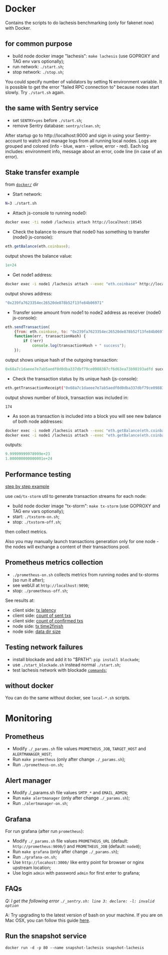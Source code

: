 # Docker

Contains the scripts to do lachesis benchmarking (only for fakenet now) with Docker.

## for common purpose

  - build node docker image "lachesis": `make lachesis` (use GOPROXY and TAG env vars optionally);
  - run network: `./start.sh`;
  - stop network: `./stop.sh`;

You could specify number of validators by setting N environment variable.
It is possible to get the error "failed RPC connection to" because nodes start slowly. Try `./start.sh` again.


## the same with Sentry service

  - set `SENTRY=yes` before `./start.sh`;
  - remove Sentry database: `sentry/clean.sh`;

After startup go to http://localhost:9000 and sign in using your Sentry-account to watch and manage logs from all running local nodes.
Logs are grouped and colored (info - blue, warn - yellow, error - red).
Each log includes: environment info, message about an error, code line (in case of an error).

## Stake transfer example

from [`docker/`](./docker/) dir

* Start network:
```sh
N=3 ./start.sh
```

* Attach js-console to running node0:
```sh
docker exec -ti node0 /lachesis attach http://localhost:18545
```

* Check the balance to ensure that node0 has something to transfer (node0 js-console):
```js
eth.getBalance(eth.coinbase);

```
 output shows the balance value:
```js
1e+24
```

* Get node1 address:
```sh
docker exec -i node1 /lachesis attach --exec "eth.coinbase" http://localhost:18545
```
 output shows address:
```js
"0x239fa7623354ec26520de878b52f13fe84b06971"
```

* Transfer some amount from node1 to node2 address as receiver (node0 js-console):
```js
eth.sendTransaction(
	{from: eth.coinbase, to: "0x239fa7623354ec26520de878b52f13fe84b06971", value:  "1000000000"},
	function(err, transactionHash) {
        if (!err)
            console.log(transactionHash + " success");
    });
```
 output shows unique hash of the outgoing transaction:
```js
0x68a7c1daeee7e7ab5aedf0d0dba337dbf79ce0988387cf6d63ea73b98193adfd success
```

* Check the transaction status by its unique hash (js-console):
```sh
eth.getTransactionReceipt("0x68a7c1daeee7e7ab5aedf0d0dba337dbf79ce0988387cf6d63ea73b98193adfd").blockNumber
```
 output shows number of block, transaction was included in:
```
174
```

* As soon as transaction is included into a block you will see new balance of both node addresses:
```sh
docker exec -i node0 /lachesis attach --exec "eth.getBalance(eth.coinbase)" http://localhost:18545                                               
docker exec -i node1 /lachesis attach --exec "eth.getBalance(eth.coinbase)" http://localhost:18545                                               
```
 outputs:
```js
9.99999999978999e+23
1.000000000000001e+24                                                                                                                                                                                       
```


## Performance testing

[step by step example](./EXAMPLE.md)

use `cmd/tx-storm` util to generate transaction streams for each node:

  - build node docker image "tx-storm": `make tx-storm` (use GOPROXY and TAG env vars optionally);
  - start: `./txstorm-on.sh`;
  - stop: `./txstorm-off.sh`;

then collect metrics.

Also you may manually launch transactions generation only for one node - the nodes will exchange a content of their transactions pool.

## Prometheus metrics collection

  - `./prometheus-on.sh` collects metrics from running nodes and tx-storms (so run it after);
  - see webUI at `http://localhost:9090`;
  - stop: `./prometheus-off.sh`;

See results at:

 - client side: [tx latency](http://localhost:9090/graph?g0.range_input=5m&g0.expr=txstorm_tx_ttf&g0.tab=0)
 - client side: [count of sent txs](http://localhost:9090/graph?g0.range_input=5m&g0.expr=txstorm_tx_count_sent&g0.tab=0)
 - client side: [count of confirmed txs](http://localhost:9090/graph?g0.range_input=5m&g0.expr=txstorm_tx_count_got&g0.tab=0)
 - node side: [tx time2finish](http://localhost:9090/graph?g0.range_input=5m&g0.expr=lachesis_tx_ttf&g0.tab=0)
 - node side: [data dir size](http://localhost:9090/graph?g0.range_input=5m&g0.expr=lachesis_db_size&g0.tab=0)


## Testing network failures

  - install blockade and add it to "$PATH": `pip install blockade`;
  - use `./start_blockade.sh` instead normal `./start.sh`;
  - test lachesis network with blockade [`commands`](https://github.com/worstcase/blockade/blob/master/docs/commands.rst);


## without docker

You can do the same without docker, see `local-*.sh` scripts.

# Monitoring

## Prometheus

* Modify `./_params.sh` file values `PROMETHEUS_JOB`, `TARGET_HOST` and `ALERTMANAGER_HOST`;
* Run `make prometheus` (only after change `./_params.sh`);
* Run `./prometheus-on.sh`;

## Alert manager

* Modify ./_params.sh file values `SMTP_*` and `EMAIL_ADMIN`;
* Run `make alertmanager` (only after change `./_params.sh`);
* Run `./alertmanager-on.sh`;

## Grafana

For run grafana (after run `prometheus`):
* Modify `./_params.sh` file values `PROMETHEUS_URL` (default: `http://prometheus:9090/`) and `PROMETHEUS_JOB` (default: `node0`);
* Run `make grafana` (only after change `./_params.sh`);
* Run `./grafana-on.sh`;
* Use `http://locahost:3000/` like entry point for browser or nginx upstream location; 
* Use login `admin` with password `admin` for first enter to grafana;

## FAQs

*Q: I get the following error `./_sentry.sh: line 3: declare: -l: invalid option`*

A: Try upgrading to the latest version of bash on your machine. If you are on Mac OSX, you can follow this guide [here](https://itnext.io/upgrading-bash-on-macos-7138bd1066ba).


## Run the snapshot service

`docker run -d -p 80 --name snapshot-lachesis snapshot-lachesis`

